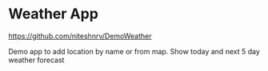 # Weather App
https://github.com/niteshnrv/DemoWeather

Demo app to add location by name or from map.
Show today and next 5 day weather forecast
